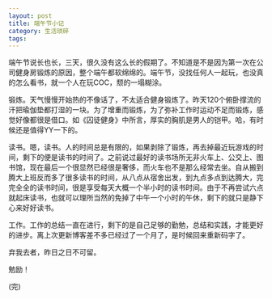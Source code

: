 ```yaml
---
layout: post
title: 端午节小记
category: 生活琐碎
tags: 
---
```


端午节说长也长，三天，很久没有这么长的假期了。不知道是不是因为第一次在公司健身房锻炼的原因，整个端午都软绵绵的。端午节，没找任何人一起玩，也没真的怎么看书，就一个人在玩COC，颓的一塌糊涂。

锻炼。天气慢慢开始热的不像话了，不太适合健身锻炼了。昨天120个俯卧撑流的汗把瑜伽垫都打湿的一块。为了增重而锻炼，为了弥补工作时运动不足而锻炼，感觉好像都很是借口。如《囚徒健身》中所言，厚实的胸肌是男人的铠甲。哈，有时候还是值得YY一下的。           

读书。嗯，读书。人的时间总是有限的，如果剥除了锻炼，再去掉最近玩游戏的时间，剩下的便是读书的时间了。之前说过最好的读书场所无非火车上、公交上、图书馆，现在最后一个很显然已经很是奢侈，而火车也不是那么经常去坐。自从搬到腾大上班反而多了很多读书的时间，从八点从宿舍出发，到九点多点到达腾大，完完全全的读书时间，很是享受每天大概一个半小时的读书时间。由于不再尝试六点就起床读书，也就可以理所当然的免掉了中午一个小时的午休，剩下的就只是静下心来好好读书。           

工作。工作的总结一直在进行，剩下的是自己足够的勤勉，总结和实践，才能更好的进步。离上次更新博客差不多已经过了一个月了，是时候回来重新码字了。

弃我去者，昨日之日不可留。  
         
勉励！

(完)


